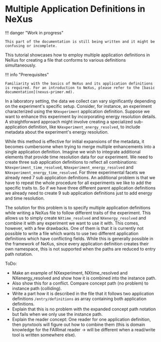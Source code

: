 # Multiple Application Definitions in NeXus

!!! danger "Work in progress"

    This part of the documentation is still being written and it might be confusing or incomplete.

This tutorial showcases how to employ multiple application definitions in NeXus for creating a file that conforms to various definitions simultaneously.

!!! info "Prerequisites"

    Familiarity with the basics of NeXus and its application definitions is required. For an introduction to NeXus, please refer to the [basic documentation](nexus-primer.md).

In a laboratory setting, the data we collect can vary significantly depending on the experiment's specific setup. Consider, for instance, an experiment characterized using the `NXexperiment` application definition. Suppose we want to enhance this experiment by incorporating energy resolution details. A straightforward approach might involve creating a specialized sub-application definition, like `NXexperiment_energy_resolved`, to include metadata about the experiment's energy resolution.

While this method is effective for initial expansions of the metadata, it becomes cumbersome when trying to merge multiple enhancements into a single application definition. Imagine we wish to integrate additional elements that provide time resolution data for our experiment. 
We need to create three sub application definitions to reflect all combinations: `NXexperiment_time_resolved`, `NXexperiment_energy_resolved` and `NXexperiment_energy_time_resolved`.
For three experimental facets we already need 7 sub application definitions. An additional problem is that we have to repeat the whole procedure for all experiments we like to add the specific traits to. So if we have three different parent application definitions we already need to create 9 sub application definitions just to add energy and time resolution.

The solution for this problem is to specify multiple application definitions while writing a NeXus file to follow different traits of the experiment. This allows us to simply create `NXtime_resolved` and `NXenergy_resolved` and combine it with any experiment we want to use it with.
This comes, however, with a few drawbacks. One of them is that it is currently not possible to write a file which wants to use two different application definitions which have conflicting fields. While this is generally possible in the framework of NeXus, since every application definition creates their own namespace, this is not supported when the paths are reduced to entry path notation.

ToDo:

- Make an example of NXexperiment, NXtime_resolved and NXenergy_resolved and show how it is combined into the instance path.
- Also show this for a conflict. Compare concept path (no problem) to instance path (colliding).
- Write a part how it is described in the file that it follows two application definitions `/entry/definitions` as array containing both application definitions.
- Explain that this is no problem with the expanded concept path notation but fails when we only use the instance path.
- Explain the reader concept: One reader for one application definition, then pynxtools will figure out how to combine them (this is domain knowledge for the FAIRmat reader -> will be different when a read/write tool is written somewhere else).
